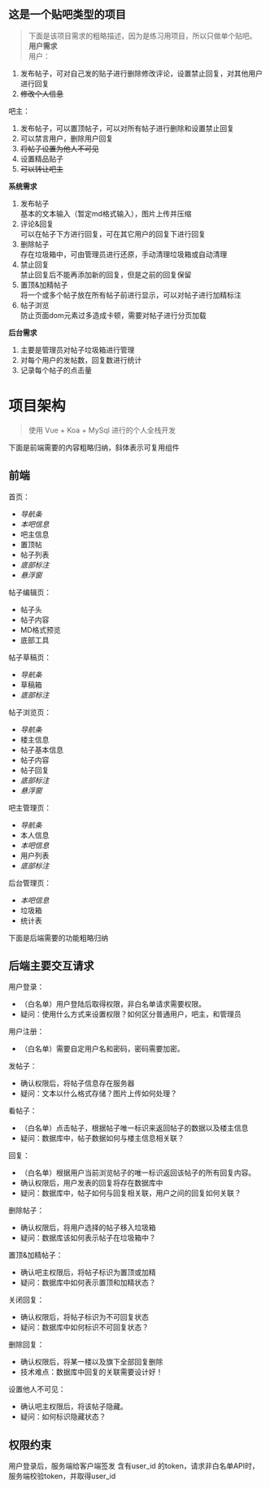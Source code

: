 ## 这是一个贴吧类型的项目
> 下面是该项目需求的粗略描述，因为是练习用项目，所以只做单个贴吧。
 **用户需求**  
   用户：  
   1. 发布帖子，可对自己发的贴子进行删除修改评论，设置禁止回复，对其他用户进行回复
   2. ~~修改个人信息~~
   
   吧主：
   1. 发布帖子，可以置顶帖子，可以对所有帖子进行删除和设置禁止回复
   2. 可以禁言用户，删除用户回复
   3. ~~将帖子设置为他人不可见~~
   4. 设置精品贴子
   5. ~~可以转让吧主~~

**系统需求**
  1. 发布帖子  
  基本的文本输入（暂定md格式输入），图片上传并压缩
  2. 评论&回复  
  可以在帖子下方进行回复，可在其它用户的回复下进行回复
  3. 删除帖子  
  存在垃圾箱中，可由管理员进行还原，手动清理垃圾箱或自动清理
  4. 禁止回复  
  禁止回复后不能再添加新的回复，但是之前的回复保留
  5. 置顶&加精帖子  
  将一个或多个帖子放在所有帖子前进行显示，可以对帖子进行加精标注
  6. 帖子浏览  
  防止页面dom元素过多造成卡顿，需要对帖子进行分页加载

**后台需求**
  1. 主要是管理员对帖子垃圾箱进行管理
  2. 对每个用户的发帖数，回复数进行统计
  3. 记录每个帖子的点击量

# 项目架构
> 使用 Vue + Koa + MySql 进行的个人全栈开发

下面是前端需要的内容粗略归纳，斜体表示可复用组件
## 前端
  首页：  
  - *导航条*
  - *本吧信息*
  - 吧主信息
  - 置顶帖
  - 帖子列表
  - *底部标注*
  - *悬浮窗*

  帖子编辑页：
  - 帖子头
  - 帖子内容
  - MD格式预览
  - 底部工具

  帖子草稿页：
  - *导航条*
  - 草稿箱
  - *底部标注*

  帖子浏览页：
  - *导航条*
  - 楼主信息
  - 帖子基本信息
  - 帖子内容
  - 帖子回复
  - *底部标注*
  - *悬浮窗*

  吧主管理页：
  - *导航条*
  - 本人信息
  - *本吧信息*
  - 用户列表
  - *底部标注*

  后台管理页：
  - *本吧信息*
  - 垃圾箱
  - 统计表

下面是后端需要的功能粗略归纳
## 后端主要交互请求
 用户登录：
 - （白名单）用户登陆后取得权限，非白名单请求需要权限。
 - 疑问：使用什么方式来设置权限？如何区分普通用户，吧主，和管理员

 用户注册：
 - （白名单）需要自定用户名和密码，密码需要加密。

 发帖子：
 - 确认权限后，将帖子信息存在服务器
 - 疑问：文本以什么格式存储？图片上传如何处理？

 看帖子：
 - （白名单）点击帖子，根据帖子唯一标识来返回帖子的数据以及楼主信息
 - 疑问：数据库中，帖子数据如何与楼主信息相关联？

 回复：
 - （白名单）根据用户当前浏览帖子的唯一标识返回该帖子的所有回复内容。
 - 确认权限后，用户发表的回复将存在数据库中
 - 疑问：数据库中，帖子如何与回复相关联，用户之间的回复如何关联？

 删除帖子：
 - 确认权限后，将用户选择的帖子移入垃圾箱
 - 疑问：数据库该如何表示帖子在垃圾箱中？

 置顶&加精帖子：
 - 确认吧主权限后，将帖子标识为置顶或加精
 - 疑问：数据库中如何表示置顶和加精状态？

 关闭回复：
 - 确认权限后，将帖子标识为不可回复状态
 - 疑问：数据库中如何标识不可回复状态？

 删除回复：
 - 确认权限后，将某一楼以及旗下全部回复删除
 - 技术难点：数据库中回复的关联需要设计好！

 设置他人不可见：
 - 确认吧主权限后，将该帖子隐藏。
 - 疑问：如何标识隐藏状态？

 ## 权限约束
  用户登录后，服务端给客户端签发 含有user_id 的token，请求非白名单API时，服务端校验token，并取得user_id